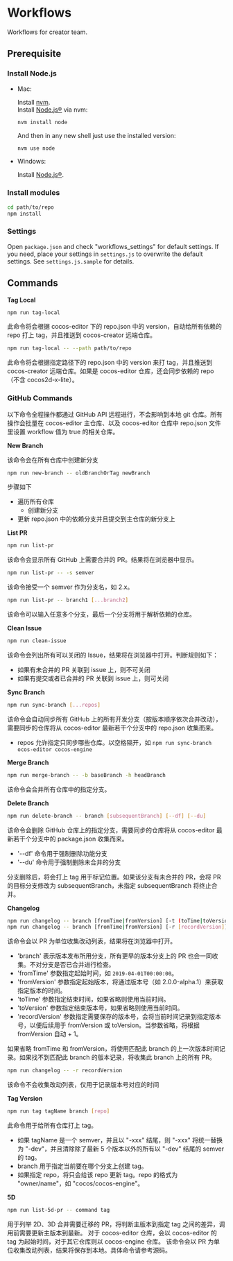 # Workflows

Workflows for creator team.

## Prerequisite

### Install Node.js

- Mac:

	Install [nvm](https://github.com/creationix/nvm).<br>
	Install [Node.js®](https://nodejs.org/) via nvm:
	```bash
	nvm install node
	```
	And then in any new shell just use the installed version:
	```bash
	nvm use node
	```

- Windows:

	Install [Node.js®](https://nodejs.org/).

### Install modules

```bash
cd path/to/repo
npm install
```

### Settings

Open `package.json` and check "workflows_settings" for default settings.
If you need, place your settings in `settings.js` to overwrite the default settings. See `settings.js.sample` for details.

## Commands


**Tag Local**

```bash
npm run tag-local
```

此命令将会根据 cocos-editor 下的 repo.json 中的 version，自动给所有依赖的 repo 打上 tag，并且推送到 cocos-creator 远端仓库。

```bash
npm run tag-local -- --path path/to/repo
```

此命令将会根据指定路径下的 repo.json 中的 version 来打 tag，并且推送到 cocos-creator 远端仓库。如果是 cocos-editor 仓库，还会同步依赖的 repo（不含 cocos2d-x-lite）。

### GitHub Commands

以下命令全程操作都通过 GitHub API 远程进行，不会影响到本地 git 仓库。所有操作会批量在 cocos-editor 主仓库、以及 cocos-editor 仓库中 repo.json 文件里设置  workflow 值为 true 的相关仓库。

**New Branch**

该命令会在所有仓库中创建新分支

```bash
npm run new-branch -- oldBranchOrTag newBranch
```

步骤如下

 - 遍历所有仓库
   - 创建新分支
 - 更新 repo.json 中的依赖分支并且提交到主仓库的新分支上

**List PR**

```bash
npm run list-pr
```

该命令会显示所有 GitHub 上需要合并的 PR。结果将在浏览器中显示。

```bash
npm run list-pr -- -s semver
```

该命令接受一个 semver 作为分支名，如 2.x。

```bash
npm run list-pr -- branch1 [...branch2]
```

该命令可以输入任意多个分支，最后一个分支将用于解析依赖的仓库。

**Clean Issue**

```bash
npm run clean-issue
```

该命令会列出所有可以关闭的 Issue，结果将在浏览器中打开。判断规则如下：
 - 如果有未合并的 PR 关联到 issue 上，则不可关闭
 - 如果有提交或者已合并的 PR 关联到 issue 上，则可关闭

**Sync Branch**

```bash
npm run sync-branch [...repos]
```

该命令会自动同步所有 GitHub 上的所有开发分支（按版本顺序依次合并改动），需要同步的仓库将从 cocos-editor 最新若干个分支中的 repo.json 收集而来。
 - repos 允许指定只同步哪些仓库。以空格隔开，如 `npm run sync-branch ocos-editor cocos-engine`

**Merge Branch**

```bash
npm run merge-branch -- -b baseBranch -h headBranch
```

该命令会合并所有仓库中的指定分支。

**Delete Branch**

```bash
npm run delete-branch -- branch [subsequentBranch] [--df] [--du]
```

该命令会删除 GitHub 仓库上的指定分支，需要同步的仓库将从 cocos-editor 最新若干个分支中的 package.json 收集而来。
 - '--df' 命令用于强制删除功能分支
 - '--du' 命令用于强制删除未合并的分支

分支删除后，将会打上 tag 用于标记位置。如果该分支有未合并的 PR，会将 PR 的目标分支修改为 subsequentBranch，未指定 subsequentBranch 将终止合并。

**Changelog**

```bash
npm run changelog -- branch [fromTime|fromVersion] [-t (toTime|toVersion)]
npm run changelog -- branch [fromTime|fromVersion] [-r [recordVersion]]
```

该命令会以 PR 为单位收集改动列表，结果将在浏览器中打开。
 - 'branch' 表示版本发布所用分支，所有更早的版本分支上的 PR 也会一同收集。不对分支是否已合并进行检查。
 - 'fromTime' 参数指定起始时间，如 `2019-04-01T00:00:00`。
 - 'fromVersion' 参数指定起始版本，将通过版本号（如 2.0.0-alpha.1）来获取指定版本的时间。
 - 'toTime' 参数指定结束时间，如果省略则使用当前时间。
 - 'toVersion' 参数指定结束版本号，如果省略则使用当前时间。
 - 'recordVersion' 参数指定需要保存的版本号，会将当前时间记录到指定版本号，以便后续用于 fromVersion 或 toVersion。当参数省略，将根据 fromVersion 自动 + 1。

如果省略 fromTime 和 fromVersion，将使用匹配此 branch 的上一次版本时间记录。如果找不到匹配此 branch 的版本记录，将收集此 branch 上的所有 PR。

```bash
npm run changelog -- -r recordVersion
```

该命令不会收集改动列表，仅用于记录版本号对应的时间

**Tag Version**

```bash
npm run tag tagName branch [repo]
```

此命令用于给所有仓库打上 tag。
 - 如果 tagName 是一个 semver，并且以 "-xxx" 结尾，则 "-xxx" 将统一替换为 "-dev"，并且清除除了最新 5 个版本以外的所有以 "-dev" 结尾的 semver 的 tag。
 - branch 用于指定当前要在哪个分支上创建 tag。
 - 如果指定 repo，将只会给该 repo 更新 tag。repo 的格式为 "owner/name"，如 "cocos/cocos-engine"。

**5D**

```bash
npm run list-5d-pr -- command tag
```

用于列举 2D、3D 合并需要迁移的 PR，将判断主版本到指定 tag 之间的差异，调用前需要更新主版本到最新。
对于 cocos-editor 仓库，会以 cocos-editor 的 tag 为起始时间，对于其它仓库则以 cocos-engine 仓库。
该命令会以 PR 为单位收集改动列表，结果将保存到本地。具体命令请参考源码。
